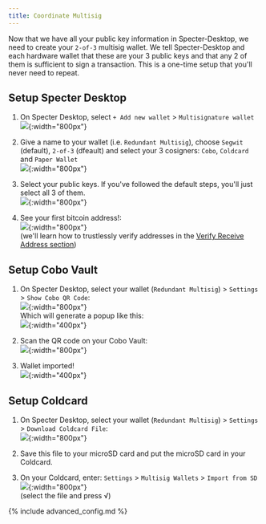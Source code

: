```yaml
---
title: Coordinate Multisig
---
```


Now that we have all your public key information in Specter-Desktop, we need to create your `2-of-3` multisig wallet.
We tell Specter-Desktop and each hardware wallet that these are your 3 public keys and that any 2 of them is sufficient to sign a transaction.
This is a one-time setup that you'll never need to repeat.

## Setup Specter Desktop

1. On Specter Desktop, select `+ Add new wallet` > `Multisignature wallet` 
![](/assets/img/coordinate-multisig-specter-desktop-add-wallet.png){:width="800px"}

2. Give a name to your wallet (i.e. `Redundant Multisig`), choose `Segwit` (default), `2-of-3` (dfeault) and select your 3 cosigners: `Cobo`, `Coldcard` and `Paper Wallet`  
![](/assets/img/coordinate-multisig-specter-desktop-quorum.png){:width="800px"}

3. Select your public keys. If you've followed the default steps, you'll just select all 3 of them.  
![](/assets/img/coordinate-multisig-specter-desktop-keys.png){:width="800px"}

4. See your first bitcoin address!:   
![](/assets/img/verify-address-specter-desktop.png){:width="800px"}  
(we'll learn how to trustlessly verify addresses in the [Verify Receive Address section](/verify-receive-address/))

## Setup Cobo Vault
1. On Specter Desktop, select your wallet (`Redundant Multisig`) > `Settings` > `Show Cobo QR Code`:  
![](/assets/img/coordinate-multisig-specter-desktop-export-cobo.png){:width="800px"}  
Which will generate a popup like this:  
![](/assets/img/coordinate-multisig-specter-desktop-export-cobo-qr.png){:width="400px"}

2. Scan the QR code on your Cobo Vault:  
![](/assets/img/coordinate-multisig-specter-desktop-import-cobo-qr.png){:width="800px"}

3. Wallet imported!  
![](/assets/img/coordinate-multisig-specter-desktop-cobo-imported.jpeg){:width="400px"}


## Setup Coldcard
1. On Specter Desktop, select your wallet (`Redundant Multisig`) > `Settings` > `Download Coldcard File`:  
![](/assets/img/coordinate-multisig-specter-desktop-export-coldcard.png){:width="800px"}

2. Save this file to your microSD card and put the microSD card in your Coldcard.  

3. On your Coldcard, enter: `Settings` > `Multisig Wallets` > `Import from SD`  
![](/assets/img/coordinate-multisig-coldcard-create-airgapped.png){:width="800px"}  
(select the file and press √)

{% include advanced_config.md %}
